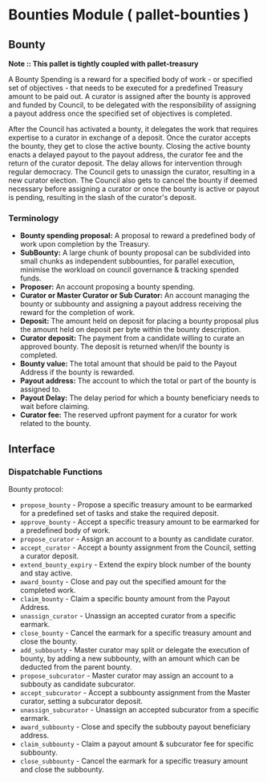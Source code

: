 # Bounties Module ( pallet-bounties )

## Bounty

**Note :: This pallet is tightly coupled with pallet-treasury**

A Bounty Spending is a reward for a specified body of work - or specified set of objectives - that
needs to be executed for a predefined Treasury amount to be paid out. A curator is assigned after
the bounty is approved and funded by Council, to be delegated with the responsibility of assigning a
payout address once the specified set of objectives is completed.

After the Council has activated a bounty, it delegates the work that requires expertise to a curator
in exchange of a deposit. Once the curator accepts the bounty, they get to close the active bounty.
Closing the active bounty enacts a delayed payout to the payout address, the curator fee and the
return of the curator deposit. The delay allows for intervention through regular democracy. The
Council gets to unassign the curator, resulting in a new curator election. The Council also gets to
cancel the bounty if deemed necessary before assigning a curator or once the bounty is active or
payout is pending, resulting in the slash of the curator's deposit.

### Terminology

- **Bounty spending proposal:** A proposal to reward a predefined body of work upon completion by
  the Treasury.
- **SubBounty:** A large chunk of bounty proposal can be subdivided into small chunks as
  independent subbounties, for parallel execution, minimise the workload on council governance
  & tracking spended funds.
- **Proposer:** An account proposing a bounty spending.
- **Curator or Master Curator or Sub Curator:** An account managing the bounty or subbounty
  and assigning a payout address receiving the reward for the completion of work.
- **Deposit:** The amount held on deposit for placing a bounty proposal plus the amount held on
  deposit per byte within the bounty description.
- **Curator deposit:** The payment from a candidate willing to curate an approved bounty. The
  deposit is returned when/if the bounty is completed.
- **Bounty value:** The total amount that should be paid to the Payout Address if the bounty is
  rewarded.
- **Payout address:** The account to which the total or part of the bounty is assigned to.
- **Payout Delay:** The delay period for which a bounty beneficiary needs to wait before claiming.
- **Curator fee:** The reserved upfront payment for a curator for work related to the bounty.

## Interface

### Dispatchable Functions

Bounty protocol:
- `propose_bounty` - Propose a specific treasury amount to be earmarked for a predefined set of
  tasks and stake the required deposit.
- `approve_bounty` - Accept a specific treasury amount to be earmarked for a predefined body of
  work.
- `propose_curator` - Assign an account to a bounty as candidate curator.
- `accept_curator` - Accept a bounty assignment from the Council, setting a curator deposit.
- `extend_bounty_expiry` - Extend the expiry block number of the bounty and stay active.
- `award_bounty` - Close and pay out the specified amount for the completed work.
- `claim_bounty` - Claim a specific bounty amount from the Payout Address.
- `unassign_curator` - Unassign an accepted curator from a specific earmark.
- `close_bounty` - Cancel the earmark for a specific treasury amount and close the bounty.
- `add_subbounty` - Master curator may split or delegate the execution of bounty,
   by adding a new subbounty, with an amount which can be deducted from the parent bounty.
- `propose_subcurator` - Master curator may assign an account to a subbouty
   as candidate subcurator.
- `accept_subcurator` - Accept a subbounty assignment from the Master curator,
   setting a subcurator deposit.
- `unassign_subcurator` - Unassign an accepted subcurator from a specific earmark.
- `award_subbounty` - Close and specify the subbouty payout beneficiary address.
- `claim_subbounty` - Claim a payout amount & subcurator fee for specific subbounty.
- `close_subbounty` - Cancel the earmark for a specific treasury amount and close the subbounty.